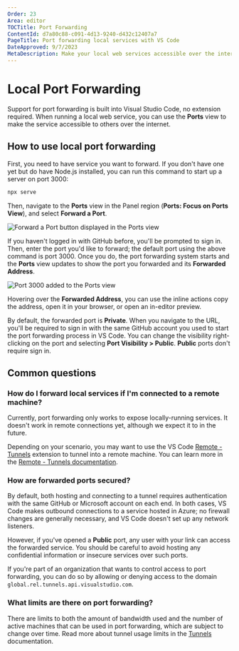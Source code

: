```yaml
---
Order: 23
Area: editor
TOCTitle: Port Forwarding
ContentId: d7a80c88-c091-4d13-9240-d432c12407a7
PageTitle: Port forwarding local services with VS Code
DateApproved: 9/7/2023
MetaDescription: Make your local web services accessible over the internet with Visual Studio Code
---
```

# Local Port Forwarding

Support for port forwarding is built into Visual Studio Code, no extension required. When running a local web service, you can use the **Ports** view to make the service accessible to others over the internet.

## How to use local port forwarding

First, you need to have service you want to forward. If you don't have one yet but do have Node.js installed, you can run this command to start up a server on port 3000:

```bash
npx serve
```

Then, navigate to the **Ports** view in the Panel region (**Ports: Focus on Ports View**), and select **Forward a Port**.

![Forward a Port button displayed in the Ports view](images/port-forwarding/ports-view.png)

If you haven't logged in with GitHub before, you'll be prompted to sign in. Then, enter the port you'd like to forward; the default port using the above command is port 3000. Once you do, the port forwarding system starts and the **Ports** view updates to show the port you forwarded and its **Forwarded Address**.

![Port 3000 added to the Ports view](images/port-forwarding/forwarded-port.png)

Hovering over the **Forwarded Address**, you can use the inline actions copy the address, open it in your browser, or open an in-editor preview.

By default, the forwarded port is **Private**. When you navigate to the URL, you'll be required to sign in with the same GitHub account you used to start the port forwarding process in VS Code. You can change the visibility right-clicking on the port and selecting **Port Visibility > Public**. **Public** ports don't require sign in.

## Common questions

### How do I forward local services if I'm connected to a remote machine?

Currently, port forwarding only works to expose locally-running services. It doesn't work in remote connections yet, although we expect it to in the future.

Depending on your scenario, you may want to use the VS Code [Remote - Tunnels](https://marketplace.visualstudio.com/items?itemName=ms-vscode.remote-server) extension to tunnel into a remote machine. You can learn more in the [Remote - Tunnels documentation](/docs/remote/tunnels.md).

### How are forwarded ports secured?

By default, both hosting and connecting to a tunnel requires authentication with the same GitHub or Microsoft account on each end. In both cases, VS Code makes outbound connections to a service hosted in Azure; no firewall changes are generally necessary, and VS Code doesn't set up any network listeners.

However, if you've opened a **Public** port, any user with your link can access the forwarded service. You should be careful to avoid hosting any confidential information or insecure services over such ports.

If you're part of an organization that wants to control access to port forwarding, you can do so by allowing or denying access to the domain `global.rel.tunnels.api.visualstudio.com`.

### What limits are there on port forwarding?

There are limits to both the amount of bandwidth used and the number of active machines that can be used in port forwarding, which are subject to change over time. Read more about tunnel usage limits in the [Tunnels](https://aka.ms/vscode-dev-tunnel-limit) documentation.
